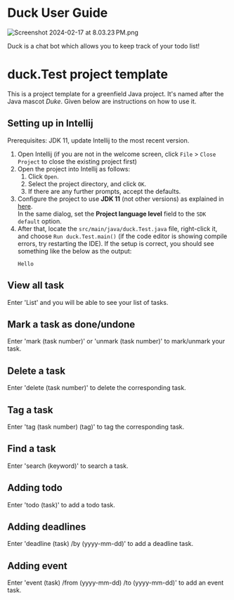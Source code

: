# Duck User Guide

 ![Screenshot 2024-02-17 at 8.03.23 PM.png](..%2F..%2F..%2F..%2F..%2Fvar%2Ffolders%2Fpn%2Fty5svr_14f3cv044npgt4jpm0000gn%2FT%2FTemporaryItems%2FNSIRD_screencaptureui_9pmaxX%2FScreenshot%202024-02-17%20at%208.03.23%E2%80%AFPM.png)

Duck is a chat bot which allows you to keep track of your todo list!
# duck.Test project template

This is a project template for a greenfield Java project. It's named after the Java mascot _Duke_. Given below are instructions on how to use it.

## Setting up in Intellij

Prerequisites: JDK 11, update Intellij to the most recent version.

1. Open Intellij (if you are not in the welcome screen, click `File` > `Close Project` to close the existing project first)
1. Open the project into Intellij as follows:
    1. Click `Open`.
    1. Select the project directory, and click `OK`.
    1. If there are any further prompts, accept the defaults.
1. Configure the project to use **JDK 11** (not other versions) as explained in [here](https://www.jetbrains.com/help/idea/sdk.html#set-up-jdk).<br>
   In the same dialog, set the **Project language level** field to the `SDK default` option.
3. After that, locate the `src/main/java/duck.Test.java` file, right-click it, and choose `Run duck.Test.main()` (if the code editor is showing compile errors, try restarting the IDE). If the setup is correct, you should see something like the below as the output:
   ```
   Hello
   ```
## View all task
Enter 'List' and you will be able to see your list of tasks.

## Mark a task as done/undone
Enter 'mark (task number)' or 'unmark (task number)' to mark/unmark 
your task.

## Delete a task
Enter 'delete (task number)' to delete the corresponding task.

## Tag a task
Enter 'tag (task number) (tag)' to tag the corresponding task.

## Find a task
Enter 'search (keyword)' to search a task.

## Adding todo
Enter 'todo (task)' to add a todo task.

## Adding deadlines
Enter 'deadline (task) /by (yyyy-mm-dd)' to add a deadline task.

## Adding event
Enter 'event (task) /from (yyyy-mm-dd) /to (yyyy-mm-dd)' to add an event task.


